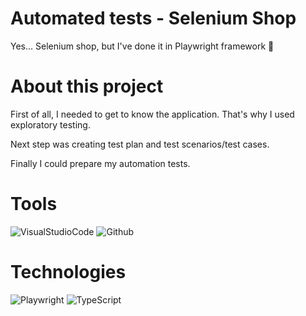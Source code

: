 # Automated tests - Selenium Shop
Yes... Selenium shop, but I've done it in Playwright framework 🥇

# About this project
First of all, I needed to get to know the application. That's why I used exploratory testing. <p>
Next step was creating test plan and test scenarios/test cases. <p>
Finally I could prepare my automation tests.

# Tools
<img alt="VisualStudioCode" src="https://img.shields.io/badge/Visual_Studio_Code-0078D4?style=for-the-badge&logo=visual%20studio%20code&logoColor=white"/> <img alt="Github" src="https://img.shields.io/badge/GitHub-100000?style=for-the-badge&logo=github&logoColor=white"/> 

# Technologies
<img alt="Playwright" src="https://img.shields.io/badge/Playwright-45ba4b?style=for-the-badge&logo=Playwright&logoColor=white"/> <img alt="TypeScript" src="https://img.shields.io/badge/TypeScript-007ACC?style=for-the-badge&logo=typescript&logoColor=white"/>
